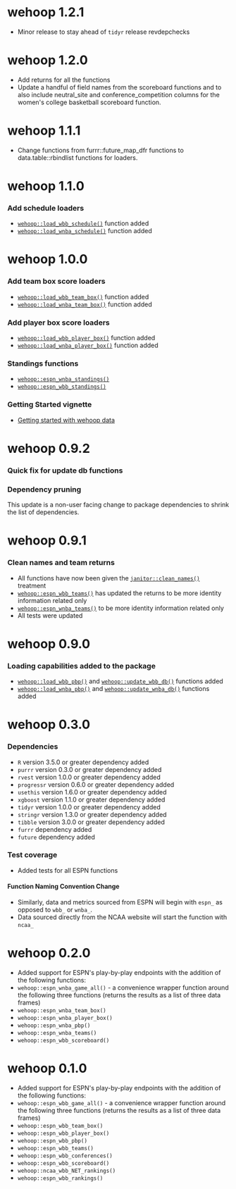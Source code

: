 # **wehoop 1.2.1**
- Minor release to stay ahead of `tidyr` release revdepchecks

# **wehoop 1.2.0**
- Add returns for all the functions
- Update a handful of field names from the scoreboard functions and to also include neutral_site and conference_competition columns for the women's college basketball scoreboard function.

# **wehoop 1.1.1** 
- Change functions from furrr::future_map_dfr functions to data.table::rbindlist functions for loaders.

# **wehoop 1.1.0** 
### **Add schedule loaders**
- [```wehoop::load_wbb_schedule()```](https://saiemgilani.github.io/wehoop/reference/load_wbb_schedule.html) function added
- [```wehoop::load_wnba_schedule()```](https://saiemgilani.github.io/wehoop/reference/load_wnba_schedule.html) function added

# **wehoop 1.0.0** 
### **Add team box score loaders**
- [```wehoop::load_wbb_team_box()```](https://saiemgilani.github.io/wehoop/reference/load_wbb_team_box.html) function added
- [```wehoop::load_wnba_team_box()```](https://saiemgilani.github.io/wehoop/reference/load_wnba_team_box.html) function added

### **Add player box score loaders**
- [```wehoop::load_wbb_player_box()```](https://saiemgilani.github.io/wehoop/reference/load_wbb_player_box.html) function added
- [```wehoop::load_wnba_player_box()```](https://saiemgilani.github.io/wehoop/reference/load_wnba_player_box.html) function added

### **Standings functions**
- [```wehoop::espn_wnba_standings()```](https://saiemgilani.github.io/wehoop/reference/espn_wnba_standings.html)
- [```wehoop::espn_wbb_standings()```](https://saiemgilani.github.io/wehoop/reference/espn_wbb_standings.html)

### **Getting Started vignette**
- [Getting started with wehoop data](https://saiemgilani.github.io/wehoop/articles/getting-started-wehoop.html)

# **wehoop 0.9.2** 
### **Quick fix for update db functions**

### **Dependency pruning**
This update is a non-user facing change to package dependencies to shrink the list of dependencies.

# **wehoop 0.9.1**
### **Clean names and team returns**
- All functions have now been given the [```janitor::clean_names()```](https://rdrr.io/cran/janitor/man/clean_names.html) treatment
- [```wehoop::espn_wbb_teams()```](https://saiemgilani.github.io/wehoop/reference/espn_wbb_teams.html) has updated the returns to be more identity information related only
- [```wehoop::espn_wnba_teams()```](https://saiemgilani.github.io/wehoop/reference/espn_wnba_teams.html) to be more identity information related only
- All tests were updated

# **wehoop 0.9.0**
### **Loading capabilities added to the package**
- [```wehoop::load_wbb_pbp()```](https://saiemgilani.github.io/wehoop/reference/load_wbb_pbp.html) and [```wehoop::update_wbb_db()```](https://saiemgilani.github.io/wehoop/reference/update_wbb_db.html) functions added
- [```wehoop::load_wnba_pbp()```](https://saiemgilani.github.io/wehoop/reference/load_wnba_pbp.html) and [```wehoop::update_wnba_db()```](https://saiemgilani.github.io/wehoop/reference/update_wnba_db.html) functions added

# **wehoop 0.3.0**
###  **Dependencies**
- ```R``` version 3.5.0 or greater dependency added
- ```purrr``` version 0.3.0 or greater dependency added
- ```rvest``` version 1.0.0 or greater dependency added
- ```progressr``` version 0.6.0 or greater dependency added
- ```usethis``` version 1.6.0 or greater dependency added
- ```xgboost``` version 1.1.0 or greater dependency added
- ```tidyr``` version 1.0.0 or greater dependency added
- ```stringr``` version 1.3.0 or greater dependency added
- ```tibble``` version 3.0.0 or greater dependency added
- ```furrr``` dependency added
- ```future``` dependency added

### **Test coverage**
* Added tests for all ESPN functions

#### **Function Naming Convention Change**
* Similarly, data and metrics sourced from ESPN will begin with `espn_` as opposed to `wbb_` or `wnba_`. 
* Data sourced directly from the NCAA website will start the function with `ncaa_`

# **wehoop 0.2.0**
- Added support for ESPN's play-by-play endpoints with the addition of the following functions:
- ```wehoop::espn_wnba_game_all()``` - a convenience wrapper function around the following three functions (returns the results as a list of three data frames)
- ```wehoop::espn_wnba_team_box()```
- ```wehoop::espn_wnba_player_box()```
- ```wehoop::espn_wnba_pbp()```
- ```wehoop::espn_wnba_teams()``` 
- ```wehoop::espn_wbb_scoreboard()``` 

# **wehoop 0.1.0**
- Added support for ESPN's play-by-play endpoints with the addition of the following functions:
- ```wehoop::espn_wbb_game_all()``` - a convenience wrapper function around the following three functions (returns the results as a list of three data frames)
- ```wehoop::espn_wbb_team_box()```
- ```wehoop::espn_wbb_player_box()```
- ```wehoop::espn_wbb_pbp()```
- ```wehoop::espn_wbb_teams()``` 
- ```wehoop::espn_wbb_conferences()``` 
- ```wehoop::espn_wbb_scoreboard()``` 
- ```wehoop::ncaa_wbb_NET_rankings()``` 
- ```wehoop::espn_wbb_rankings()``` 
